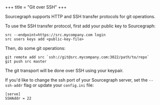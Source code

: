 +++
title = "Git over SSH"
+++

Sourcegraph supports HTTP and SSH transfer protocols for git operations.

To use the SSH transfer protocol, first add your public key to Sourcegraph:

```
src --endpoint=https://src.mycompany.com login
src users keys add <public-key-file>
```

Then, do some git operations:

```
git remote add src `ssh://git@src.mycompany.com:3022/path/to/repo`
git push src master
```

The git transport will be done over SSH using your keypair.

If you'd like to change the ssh port of your Sourcegraph server, set
the `--ssh-addr` flag or update your `config.ini` file:

```
[serve]
SSHAddr = 22
```
